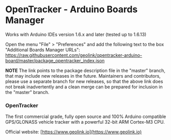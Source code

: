 # OpenTracker - Arduino Boards Manager

Works with Arduino IDEs version 1.6.x and later (tested up to 1.6.13)

Open the menu "File" > "Preferences" and add the following text to the box "Additional Boards Manager URLs":
https://raw.githubusercontent.com/geolink/opentracker-arduino-board/master/package_opentracker_index.json

**NOTE**
The link points to the package description file in the "master" branch, that may include new releases in the future.
Maintainers and contributors, please use a separate branch for new releases, so that the above link does not break inadvertently and a clean merge can be prepared for inclusion in the "master" branch.

### OpenTracker
The first commercial grade, fully open source and 100% Arduino compatible GPS/GLONASS vehicle tracker with a powerful 32-bit ARM Cortex-M3 CPU.

Official website: [https://www.geolink.io](https://www.geolink.io)
